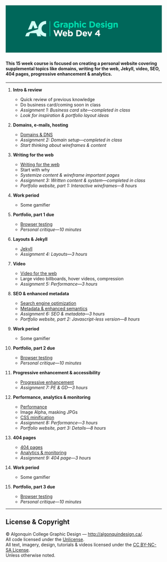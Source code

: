 # ![Learn the Web, Part 4](title-card.png)

#### This 15 week course is focused on creating a personal website covering supplemental topics like domains, writing for the web, Jekyll, video, SEO, 404 pages, progressive enhancement & analytics.

---

1. **Intro & review**
	- Quick review of previous knowledge
	- Do business card/coming soon in class
	- *Assignment 1: Business card site—completed in class*
	- *Look for inspiration & portfolio layout ideas*

2. **Domains, e-mails, hosting**
	- [Domains & DNS](http://learn-the-web.algonquindesign.ca/topics/domains/)
	- *Assignment 2: Domain setup—completed in class*
	- *Start thinking about wireframes & content*

3. **Writing for the web**
	- [Writing for the web](http://learn-the-web.algonquindesign.ca/topics/writing-for-the-web/)
	- Start with why
	- *Systemize content & wireframe important pages*
	- *Assignment 3: Written content & system—completed in class*
	- *Portfolio website, part 1: Interactive wireframes—8 hours*

4. **Work period**
	- Some gamifier

5. **Portfolio, part 1 due**
	- [Browser testing](http://learn-the-web.algonquindesign.ca/topics/browser-testing/)
	- *Personal critique—10 minutes*

6. **Layouts & Jekyll**
	- [Jekyll](http://learn-the-web.algonquindesign.ca/topics/jekyll/)
	- *Assignment 4: Layouts—3 hours*

7. **Video**
	- [Video for the web](http://learn-the-web.algonquindesign.ca/topics/video/)
	- Large video billboards, hover videos, compression
	- *Assignment 5: Performance—3 hours*

8. **SEO & enhanced metadata**
	- [Search engine optimization](http://learn-the-web.algonquindesign.ca/topics/search-engine-optimization/)
	- [Metadata & enhanced semantics](http://learn-the-web.algonquindesign.ca/topics/metadata-enhanced-semantics/)
	- *Assignment 6: SEO & metadata—3 hours*
	- *Portfolio website, part 2: Javascript-less version—8 hours*

9. **Work period**
	- Some gamifier

10. **Portfolio, part 2 due**
	- [Browser testing](http://learn-the-web.algonquindesign.ca/topics/browser-testing/)
	- *Personal critique—10 minutes*

11. **Progressive enhancement & accessibility**
	- [Progressive enhancement](http://learn-the-web.algonquindesign.ca/topics/progressive-enhancement/)
	- *Assignment 7: PE & GD—3 hours*

12. **Performance, analytics & monitoring**
	- [Performance](http://learn-the-web.algonquindesign.ca/topics/performance/)
	- Image Alpha, masking JPGs
	- [CSS minification](http://learn-the-web.algonquindesign.ca/topics/css-minification/)
	- *Assignment 8: Performance—3 hours*
	- *Portfolio website, part 3: Details—8 hours*

13. **404 pages**
	- [404 pages](http://learn-the-web.algonquindesign.ca/topics/404-pages/)
	- [Analytics & monitoring](http://learn-the-web.algonquindesign.ca/topics/analytics-monitoring/)
	- *Assignment 9: 404 page—3 hours*

14. **Work period**
	- Some gamifier

15. **Portfolio, part 3 due**
	- [Browser testing](http://learn-the-web.algonquindesign.ca/topics/browser-testing/)
	- *Personal critique—10 minutes*

---

## License & Copyright

© Algonquin College Graphic Design — <http://algonquindesign.ca/>.<br>
All code licensed under the [Unlicense](UNLICENSE).<br>
All text, imagery, design, tutorials & videos licensed under the [CC BY-NC-SA License](http://creativecommons.org/licenses/by-nc-sa/4.0/).<br>
Unless otherwise noted.



